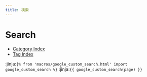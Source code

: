 ```yaml
---
title: 検索
---
```

# Search

- [Category Index](category/)
- [Tag Index](tags/)

:jinja:`{% from 'macros/google_custom_search.html' import google_custom_search %}`
:jinja:`{{ google_custom_search(page) }}`
